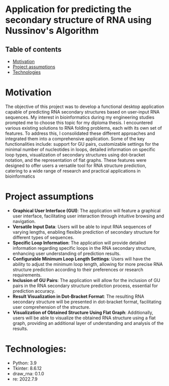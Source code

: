 # Application for predicting the secondary structure of RNA using Nussinov's Algorithm

## Table of contents
* [Motivation](#motivation)
* [Project assumptions](#project-assumptions)
* [Technologies](#technologies)
  

  
# Motivation
The objective of this project was to develop a functional desktop application capable of predicting RNA secondary structures based on user-input RNA sequences. My interest in bioinformatics during my engineering studies prompted me to choose this topic for my diploma thesis. I encountered various existing solutions to RNA folding problems, each with its own set of features. To address this, I consolidated these different approaches and integrated them into a comprehensive application. Some of the key functionalities include: support for GU pairs, customizable settings for the minimal number of nucleotides in loops, detailed information on specific loop types, visualization of secondary structures using dot-bracket notation, and the representation of flat graphs.
These features were designed to offer users a versatile tool for RNA structure prediction, catering to a wide range of research and practical applications in bioinformatics

# Project assumptions
- **Graphical User Interface (GUI)**: The application will feature a graphical user interface, facilitating user interaction through intuitive browsing and navigation.
- **Versatile Input Data**: Users will be able to input RNA sequences of varying lengths, enabling flexible prediction of secondary structure for different types of sequences.
- **Specific Loop Information**: The application will provide detailed information regarding specific loops in the RNA secondary structure, enhancing user understanding of prediction results.
- **Configurable Minimum Loop Length Settings**: Users will have the ability to adjust the minimum loop length, allowing for more precise RNA structure prediction according to their preferences or research requirements.
- **Inclusion of GU Pairs**: The application will allow for the inclusion of GU pairs in the RNA secondary structure prediction process, essential for prediction accuracy.
- **Result Visualization in Dot-Bracket Format**: The resulting RNA secondary structure will be presented in dot-bracket format, facilitating user comprehension of the structure.
- **Visualization of Obtained Structure Using Flat Graph**: Additionally, users will be able to visualize the obtained RNA structure using a flat graph, providing an additional layer of understanding and analysis of the results.

# Technologies:
- Python: 3.9
- Tkinter: 8.6.12
- draw_rna: 0.1.0
- re:  2022.7.9
